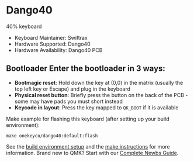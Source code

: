# Dango40

40% keyboard

* Keyboard Maintainer: Swiftrax
* Hardware Supported: Dango40
* Hardware Availability: Dango40 PCB

## Bootloader Enter the bootloader in 3 ways:
 * **Bootmagic reset**: Hold down the key at (0,0) in the matrix (usually the top left key or Escape) and plug in the keyboard
 * **Physical reset button**: Briefly press the button on the back of the PCB - some may have pads you must short instead
 * **Keycode in layout**: Press the key mapped to `QK_BOOT` if it is available

Make example for flashing this keyboard (after setting up your build environment):

    make onekeyco/dango40:default:flash

See the [build environment setup](https://docs.qmk.fm/#/getting_started_build_tools) and the [make instructions](https://docs.qmk.fm/#/getting_started_make_guide) for more information. Brand new to QMK? Start with our [Complete Newbs Guide](https://docs.qmk.fm/#/newbs).
